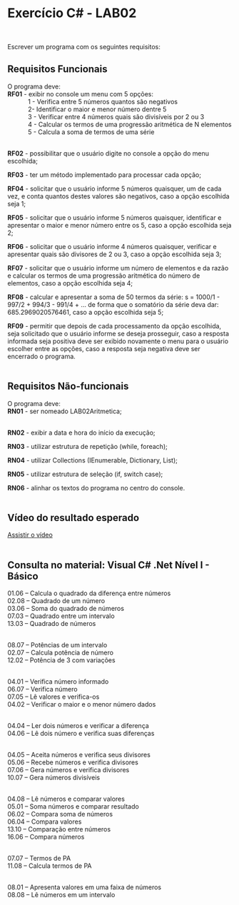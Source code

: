 <h1>Exercício C# - LAB02</h1>
</a><br/>

Escrever um programa com os seguintes requisitos:

<h2>Requisitos Funcionais</h2>
O programa deve:
<br/><b>RF01</b> - exibir no console um menu com 5 opções:<br>
&nbsp;&emsp;&emsp;&emsp;1 - Verifica entre 5 números quantos são negativos<br/>
&nbsp;&emsp;&emsp;&emsp;2-  Identificar o maior e menor número dentre 5<br/>
&nbsp;&emsp;&emsp;&emsp;3 - Verificar entre 4 números quais são divisíveis por 2 ou 3<br/>
&nbsp;&emsp;&emsp;&emsp;4 - Calcular os termos de uma progressão aritmética de N elementos<br/>
&nbsp;&emsp;&emsp;&emsp;5 - Calcula a soma de termos de uma série<br/><br/>

<b>RF02</b> - possibilitar que o usuário digite no console a opção do menu escolhida;

<b>RF03</b> - ter um método implementado para processar cada opção;

<b>RF04</b> - solicitar que o usuário informe 5 números quaisquer, um de cada vez, e conta quantos destes valores são negativos, caso a opção escolhida seja 1;

<b>RF05</b> - solicitar que o usuário informe 5 números quaisquer, identificar e apresentar o maior e menor número entre os 5, caso a opção escolhida seja 2;

<b>RF06</b> - solicitar que o usuário informe 4 números quaisquer, verificar e apresentar quais são divisores de 2 ou 3, caso a opção escolhida seja 3;

<b>RF07</b> - solicitar que o usuário informe um número de elementos e da razão e calcular os termos de uma progressão aritmética do número de elementos, caso a opção escolhida seja 4; 

<b>RF08</b> - calcular e apresentar a soma de 50 termos da série: s = 1000/1 - 997/2 + 994/3 - 991/4 + … de forma que o somatório da série deva dar: 685.2969020576461, caso a opção escolhida seja 5;

<b>RF09</b> - permitir que depois de cada processamento da opção escolhida, seja solicitado que o usuário informe se deseja prosseguir, caso a resposta informada seja positiva deve ser exibido novamente o menu para o usuário escolher entre as opções, caso a resposta seja negativa deve ser encerrado o programa.   
</a><br/>

<h2>Requisitos Não-funcionais</h2>
O programa deve:
<br/><b>RN01</b> - ser nomeado LAB02Aritmetica;<br/><br/>

<b>RN02</b> - exibir a data e hora do início da execução;

<b>RN03</b> - utilizar estrutura de repetição (while, foreach);

<b>RN04</b> - utilizar Collections (IEnumerable, Dictionary, List);

<b>RN05</b> - utilizar estrutura de seleção (if, switch case);

<b>RN06</b> - alinhar os textos do programa no centro do console.
</a><br/><br/>

<h2>Vídeo do resultado esperado</h2>
<a href="https://www.w3schools.com/" target="_blank">Assistir o vídeo</a>
<br/><br/>

<h2>Consulta no material: Visual C# .Net Nível I - Básico</h2>
01.06 – Calcula o quadrado da diferença entre números<br/>
02.08 – Quadrado de um número<br/>
03.06 – Soma do quadrado de números<br/>
07.03 – Quadrado entre um intervalo<br/>
13.03 – Quadrado de números<br/><br/>

08.07 – Potências de um intervalo<br/>
02.07 – Calcula potência de número<br/>
12.02 – Potência de 3 com variações<br/><br/>

04.01 – Verifica número informado<br/>
06.07 – Verifica número<br/>
07.05 – Lê valores e verifica-os<br/>
04.02 – Verificar o maior e o menor número dados<br/><br/>

04.04 – Ler dois números e verificar a diferença<br/>
04.06 – Lê dois número e verifica suas diferenças<br/><br/>

04.05 – Aceita números e verifica seus divisores<br/>
05.06 – Recebe números e verifica divisores<br/>
07.06 – Gera números e verifica divisores<br/>
10.07 – Gera números divisíveis<br/><br/>

04.08 – Lê números e comparar valores<br/>
05.01 – Soma números e comparar resultado<br/>
06.02 – Compara soma de números<br/>
06.04 – Compara valores<br/>
13.10 – Comparação entre números<br/>
16.06 – Compara números<br/><br/>

07.07 – Termos de PA<br/>
11.08 – Calcula termos de PA<br/><br/>

08.01 – Apresenta valores em uma faixa de números<br/>
08.08 – Lê números em um intervalo

